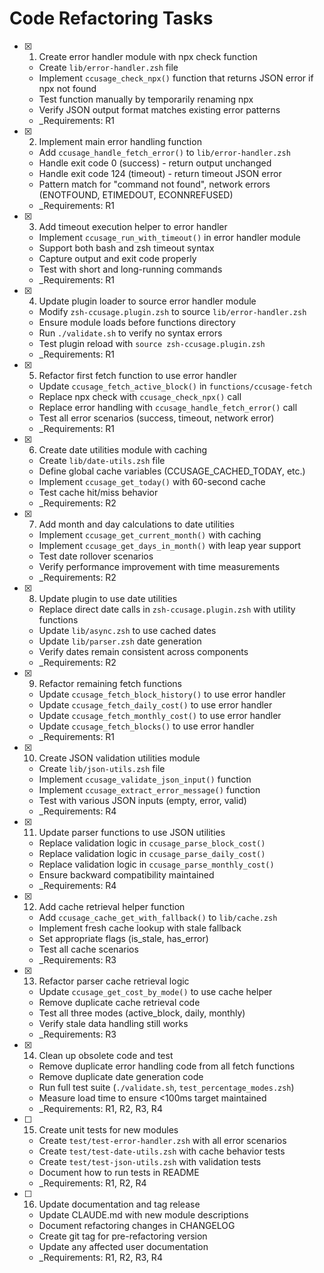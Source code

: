 # Code Refactoring Tasks

- [x] 1. Create error handler module with npx check function
  - Create `lib/error-handler.zsh` file
  - Implement `ccusage_check_npx()` function that returns JSON error if npx not found
  - Test function manually by temporarily renaming npx
  - Verify JSON output format matches existing error patterns
  - _Requirements: R1

- [x] 2. Implement main error handling function
  - Add `ccusage_handle_fetch_error()` to `lib/error-handler.zsh`
  - Handle exit code 0 (success) - return output unchanged
  - Handle exit code 124 (timeout) - return timeout JSON error
  - Pattern match for "command not found", network errors (ENOTFOUND, ETIMEDOUT, ECONNREFUSED)
  - _Requirements: R1

- [x] 3. Add timeout execution helper to error handler
  - Implement `ccusage_run_with_timeout()` in error handler module
  - Support both bash and zsh timeout syntax
  - Capture output and exit code properly
  - Test with short and long-running commands
  - _Requirements: R1

- [x] 4. Update plugin loader to source error handler module
  - Modify `zsh-ccusage.plugin.zsh` to source `lib/error-handler.zsh`
  - Ensure module loads before functions directory
  - Run `./validate.sh` to verify no syntax errors
  - Test plugin reload with `source zsh-ccusage.plugin.zsh`
  - _Requirements: R1

- [x] 5. Refactor first fetch function to use error handler
  - Update `ccusage_fetch_active_block()` in `functions/ccusage-fetch`
  - Replace npx check with `ccusage_check_npx()` call
  - Replace error handling with `ccusage_handle_fetch_error()` call
  - Test all error scenarios (success, timeout, network error)
  - _Requirements: R1

- [x] 6. Create date utilities module with caching
  - Create `lib/date-utils.zsh` file
  - Define global cache variables (CCUSAGE_CACHED_TODAY, etc.)
  - Implement `ccusage_get_today()` with 60-second cache
  - Test cache hit/miss behavior
  - _Requirements: R2

- [x] 7. Add month and day calculations to date utilities
  - Implement `ccusage_get_current_month()` with caching
  - Implement `ccusage_get_days_in_month()` with leap year support
  - Test date rollover scenarios
  - Verify performance improvement with time measurements
  - _Requirements: R2

- [x] 8. Update plugin to use date utilities
  - Replace direct date calls in `zsh-ccusage.plugin.zsh` with utility functions
  - Update `lib/async.zsh` to use cached dates
  - Update `lib/parser.zsh` date generation
  - Verify dates remain consistent across components
  - _Requirements: R2

- [x] 9. Refactor remaining fetch functions
  - Update `ccusage_fetch_block_history()` to use error handler
  - Update `ccusage_fetch_daily_cost()` to use error handler
  - Update `ccusage_fetch_monthly_cost()` to use error handler  
  - Update `ccusage_fetch_blocks()` to use error handler
  - _Requirements: R1

- [x] 10. Create JSON validation utilities module
  - Create `lib/json-utils.zsh` file
  - Implement `ccusage_validate_json_input()` function
  - Implement `ccusage_extract_error_message()` function
  - Test with various JSON inputs (empty, error, valid)
  - _Requirements: R4

- [x] 11. Update parser functions to use JSON utilities
  - Replace validation logic in `ccusage_parse_block_cost()`
  - Replace validation logic in `ccusage_parse_daily_cost()`
  - Replace validation logic in `ccusage_parse_monthly_cost()`
  - Ensure backward compatibility maintained
  - _Requirements: R4

- [x] 12. Add cache retrieval helper function
  - Add `ccusage_cache_get_with_fallback()` to `lib/cache.zsh`
  - Implement fresh cache lookup with stale fallback
  - Set appropriate flags (is_stale, has_error)
  - Test all cache scenarios
  - _Requirements: R3

- [x] 13. Refactor parser cache retrieval logic
  - Update `ccusage_get_cost_by_mode()` to use cache helper
  - Remove duplicate cache retrieval code
  - Test all three modes (active_block, daily, monthly)
  - Verify stale data handling still works
  - _Requirements: R3

- [x] 14. Clean up obsolete code and test
  - Remove duplicate error handling code from all fetch functions
  - Remove duplicate date generation code
  - Run full test suite (`./validate.sh`, `test_percentage_modes.zsh`)
  - Measure load time to ensure <100ms target maintained
  - _Requirements: R1, R2, R3, R4

- [ ] 15. Create unit tests for new modules
  - Create `test/test-error-handler.zsh` with all error scenarios
  - Create `test/test-date-utils.zsh` with cache behavior tests
  - Create `test/test-json-utils.zsh` with validation tests
  - Document how to run tests in README
  - _Requirements: R1, R2, R4

- [ ] 16. Update documentation and tag release
  - Update CLAUDE.md with new module descriptions
  - Document refactoring changes in CHANGELOG
  - Create git tag for pre-refactoring version
  - Update any affected user documentation
  - _Requirements: R1, R2, R3, R4